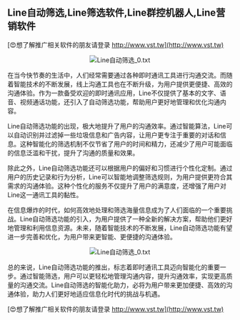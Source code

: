 ## **Line自动筛选,Line筛选软件,Line群控机器人,Line营销软件**

[😍想了解推广相关软件的朋友请登录 http://www.vst.tw](http://www.vst.tw)

 <center><img src="https://vst.tw/MP4/tuiguang/png/2.png" alt="Line自动筛选_0.txt"></center>

在当今快节奏的生活中，人们经常需要通过各种即时通讯工具进行沟通交流。而随着智能技术的不断发展，线上沟通工具也在不断升级，为用户提供更便捷、高效的沟通体验。作为一款备受欢迎的即时通讯应用，Line不仅提供了基本的文字、语音、视频通话功能，还引入了自动筛选功能，帮助用户更好地管理和优化沟通内容。

Line自动筛选功能的出现，极大地提升了用户的沟通效率。通过智能算法，Line可以自动识别并过滤掉一些垃圾信息和广告内容，让用户更专注于重要的对话和信息。这种智能化的筛选机制不仅节省了用户的时间和精力，还减少了用户可能面临的信息泛滥和干扰，提升了沟通的质量和效果。

除此之外，Line自动筛选功能还可以根据用户的偏好和习惯进行个性化定制。通过用户的历史记录和行为分析，Line可以智能地调整筛选规则，为用户提供更符合其需求的沟通体验。这种个性化的服务不仅提升了用户的满意度，还增强了用户对Line这一通讯工具的黏性。

在信息爆炸的时代，如何高效地处理和筛选海量信息成为了人们面临的一个重要挑战。Line自动筛选功能的引入，为用户提供了一种全新的解决方案，帮助他们更好地管理和利用信息资源。未来，随着智能技术的不断发展，Line自动筛选功能有望进一步完善和优化，为用户带来更智能、更便捷的沟通体验。

 <center><img src="https://vst.tw/MP4/tuiguang/png/0.png" alt="Line自动筛选_0.txt"></center>

总的来说，Line自动筛选功能的推出，标志着即时通讯工具迈向智能化的重要一步。通过智能筛选，用户可以更轻松地管理沟通内容，提升沟通效率，实现更高质量的沟通交流。Line自动筛选的智能化助力，必将为用户带来更加便捷、高效的沟通体验，助力人们更好地适应信息化时代的挑战与机遇。

[😍想了解推广相关软件的朋友请登录 http://www.vst.tw](http://www.vst.tw)



